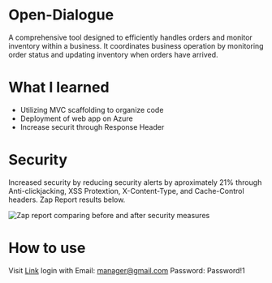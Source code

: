 # Open-Dialogue
A comprehensive tool designed to efficiently handles orders and monitor inventory within a business. It coordinates business operation by monitoring order status and updating inventory when orders have arrived. 

# What I learned
- Utilizing MVC scaffolding to organize code
- Deployment of web app on Azure
- Increase securit through Response Header

# Security 
Increased security by reducing security alerts by aproximately 21% through Anti-clickjacking, XSS Protextion, X-Content-Type, and Cache-Control headers. Zap Report results below.

![Zap report comparing before and after security measures](https://imgur.com/RLdsz4D.png)

# How to use
Visit [Link](https://inventorymanager000256811.azurewebsites.net/Orders) login with Email: manager@gmail.com Password: Password!1
